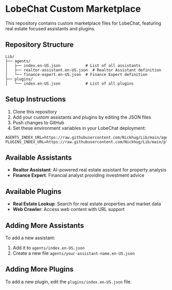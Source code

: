 # LobeChat Custom Marketplace

This repository contains custom marketplace files for LobeChat, featuring real estate focused assistants and plugins.

## Repository Structure

```
Lib/
├── agents/
│   ├── index.en-US.json           # List of all assistants
│   ├── realtor-assistant.en-US.json  # Realtor Assistant definition
│   └── finance-expert.en-US.json  # Finance Expert definition
├── plugins/
│   └── index.en-US.json           # List of all plugins
```

## Setup Instructions

1. Clone this repository
2. Add your custom assistants and plugins by editing the JSON files
3. Push changes to GitHub
4. Set these environment variables in your LobeChat deployment:

```
AGENTS_INDEX_URL=https://raw.githubusercontent.com/Nickhug/Lib/main/agents
PLUGINS_INDEX_URL=https://raw.githubusercontent.com/Nickhug/Lib/main/plugins
```

## Available Assistants

- **Realtor Assistant**: AI-powered real estate assistant for property analysis
- **Finance Expert**: Financial analyst providing investment advice

## Available Plugins

- **Real Estate Lookup**: Search for real estate properties and market data
- **Web Crawler**: Access web content with URL support

## Adding More Assistants

To add a new assistant:

1. Add it to `agents/index.en-US.json`
2. Create a new file `agents/your-assistant-name.en-US.json`

## Adding More Plugins

To add a new plugin, edit the `plugins/index.en-US.json` file.
